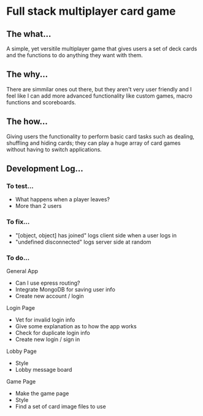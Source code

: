 # Full stack multiplayer card game

## The what...
<p>A simple, yet versitile multiplayer game that gives users a set of deck cards and the functions to do anything they want with them.</p>


## The why...
<p>There are simmilar ones out there, but they aren't very user friendly and I feel like I can add more advanced functionality like custom games, macro functions and scoreboards.</p>


## The how...
<p>Giving users the functionality to perform basic card tasks such as dealing, shuffling and hiding cards; they can play a huge array of card games without having to switch applications.</p>


## Development Log...

### To test...

- What happens when a player leaves?
- More than 2 users

### To fix...

- "[object, object] has joined" logs client side when a user logs in
- "undefined disconnected" logs server side at random


### To do...

General App
- Can I use epress routing?
- Integrate MongoDB for saving user info
- Create new account / login

Login Page
- Vet for invalid login info
- Give some explanation as to how the app works
- Check for duplicate login info
- Create new login / sign in

Lobby Page
- Style
- Lobby message board

Game Page
- Make the game page
- Style
- Find a set of card image files to use
